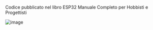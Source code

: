 Codice pubblicato nel libro ESP32 Manuale Completo per Hobbisti e Progettisti

![image](https://github.com/user-attachments/assets/fa08ea1d-29fb-4040-9dc2-7441d814ab7c)

